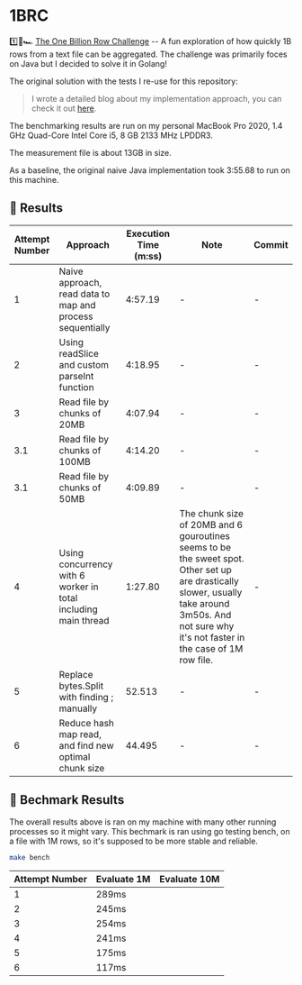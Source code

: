 # 1BRC

1️⃣🐝🏎️ [The One Billion Row Challenge](https://github.com/gunnarmorling/1brc) -- A fun exploration of how quickly 1B rows from a text file can be aggregated. The challenge was primarily foces on Java but I decided to solve it in Golang!


The original solution with the tests I re-use for this repository:
> I wrote a detailed blog about my implementation approach, you can check it out [here](https://www.bytesizego.com/blog/one-billion-row-challenge-go).


The benchmarking results are run on my personal MacBook Pro 2020, 1.4 GHz Quad-Core Intel Core i5, 8 GB 2133 MHz LPDDR3.

The measurement file is about 13GB in size.

As a baseline, the original naive Java implementation took 3:55.68 to run on this machine.

## 🚀 Results

| Attempt Number | Approach | Execution Time (m:ss) | Note | Commit |
|-----------------|---|---|---|--|
|1| Naive approach, read data to map and process sequentially | 4:57.19 | - | - |
|2| Using readSlice and custom parseInt function  | 4:18.95 | - | - |
|3| Read file by chunks of 20MB  | 4:07.94 | - | - |
|3.1| Read file by chunks of 100MB  | 4:14.20 | - | - |
|3.1| Read file by chunks of 50MB  | 4:09.89 | - | - |
|4| Using concurrency with 6 worker in total including main thread  | 1:27.80 | The chunk size of 20MB and 6 gouroutines seems to be the sweet spot. Other set up are drastically slower, usually take around 3m50s. And not sure why it's not faster in the case of 1M row file. | - |
|5| Replace bytes.Split with finding ; manually  | 52.513 | - | - |
|6| Reduce hash map read, and find new optimal chunk size  | 44.495 | - | - |

## 🚀 Bechmark Results
The overall results above is ran on my machine with many other running processes so it might vary.
This bechmark is ran using go testing bench, on a file with 1M rows, so it's supposed to be more stable and reliable.

```bash
make bench
```


| Attempt Number | Evaluate 1M | Evaluate 10M |
|----------------|---|---|
| 1 | 289ms |  |
| 2 | 245ms |  |
| 3 | 254ms |  |
| 4 | 241ms |  |
| 5 | 175ms |  |
| 6 | 117ms |  |
